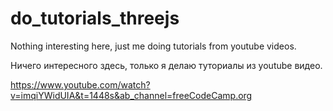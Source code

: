 # do_tutorials_threejs
Nothing interesting here, just me doing tutorials from youtube videos.

Ничего интересного здесь, только я делаю туториалы из youtube видео.

https://www.youtube.com/watch?v=imqiYWidUIA&t=1448s&ab_channel=freeCodeCamp.org